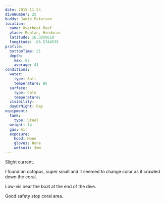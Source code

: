 ```yaml
---
date: 2015-11-24
diveNumber: 25
buddy: Jamie Peterson
location:
  name: Overheat Reef
  place: Roatan, Honduras
  latitude: 16.3250618
  longitude: -86.5744535
profile:
  bottomTime: 51
  depth:
    max: 62
    average: 41
conditions:
  water:
    type: Salt
    temperature: 86
  surface:
    type: Calm
    temperature:
  visibility:
  dayOrNight: Day
equipment:
  tank:
    type: Steel
  weight: 14
  gas: Air
  exposure:
    hood: None
    gloves: None
    wetsuit: 3mm
---
```

Slight current.

I found an octopus, super small and it seemed to change color as it crawled down the coral.

Low-vis near the boat at the end of the dive.

Good safety stop coral area.
